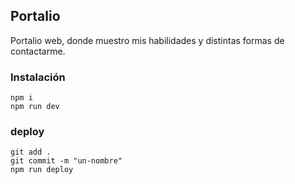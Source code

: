 ## Portalio

Portalio web, donde muestro mis habilidades y distintas formas de contactarme.


### Instalación

```
npm i
npm run dev
```

### deploy

```
git add .
git commit -m "un-nombre"
npm run deploy
```